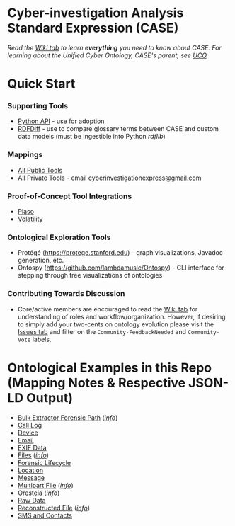 # Cyber-investigation Analysis Standard Expression (CASE)

_Read the [Wiki tab](https://github.com/ucoProject/CASE/wiki) to learn **everything** you need to know about CASE._
_For learning about the Unified Cyber Ontology, CASE's parent, see [UCO](https://github.com/ucoProject/UCO)._


# Quick Start

### Supporting Tools
  - [Python API](https://github.com/ucoProject/CASE-Python-API) - use for adoption
  - [RDFDiff](https://github.com/ucoProject/RDFDiff) - use to compare glossary terms between CASE and custom data models (must be ingestible into Python _rdflib_)

### Mappings
  - [All Public Tools](https://github.com/ucoProject/CASE-Mappings)
  - All Private Tools - email cyberinvestigationexpress@gmail.com

### Proof-of-Concept Tool Integrations
  - [Plaso](https://github.com/ucoProject/CASE-Plaso-Implementation)
  - [Volatility](https://github.com/ucoProject/CASE-Volatility-Implementation)

### Ontological Exploration Tools
  - Protégé (https://protege.stanford.edu) - graph visualizations, Javadoc generation, etc.
  - Ontospy (https://github.com/lambdamusic/Ontospy) - CLI interface for stepping through tree visualizations of ontologies

### Contributing Towards Discussion
  - Core/active members are encouraged to read the [Wiki tab](https://github.com/ucoProject/CASE/wiki) for understanding of roles and workflow/organization. However, if desiring to simply add your two-cents on ontology evolution please visit the [Issues tab](https://github.com/ucoProject/CASE/issues) and filter on the `Community-FeedbackNeeded` and `Community-Vote` labels.


# Ontological Examples in this Repo (Mapping Notes & Respective JSON-LD Output)
- [Bulk Extractor Forensic Path](examples/bulk_extractor_forensic_path.json) (*[info](examples/bulk_extractor_forensic_path.md)*)
- [Call Log](examples/call_log.json)
- [Device](examples/device.json)
- [Email](examples/email.json)
- [EXIF Data](examples/exif_data.json)
- [Files](examples/file.json) (*[info](examples/file.md)*)
- [Forensic Lifecycle](examples/forensic_lifecycle.json)
- [Location](examples/location.json)
- [Message](examples/message.json)
- [Multipart File](examples/multipart_file.json) (*[info](examples/multipart_file.md)*)
- [Oresteia](examples/Oresteia.json) (*[info](examples/Oresteia.md)*)
- [Raw Data](examples/raw_data.json)
- [Reconstructed File](examples/reconstructed_file.json) (*[info](examples/reconstructed_file.md)*)
- [SMS and Contacts](examples/sms_and_contacts.json)
